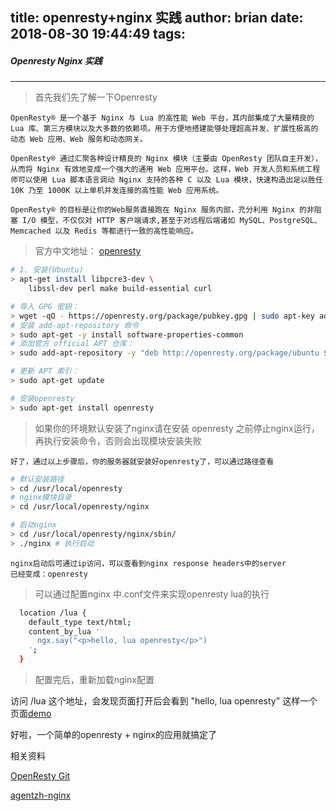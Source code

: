 title: openresty+nginx 实践
author: brian
date: 2018-08-30 19:44:49
tags:
---
##### Openresty Nginx 实践
----

> 首先我们先了解一下Openresty

	OpenResty® 是一个基于 Nginx 与 Lua 的高性能 Web 平台，其内部集成了大量精良的 Lua 库、第三方模块以及大多数的依赖项。用于方便地搭建能够处理超高并发、扩展性极高的动态 Web 应用、Web 服务和动态网关。

    OpenResty® 通过汇聚各种设计精良的 Nginx 模块（主要由 OpenResty 团队自主开发），从而将 Nginx 有效地变成一个强大的通用 Web 应用平台。这样，Web 开发人员和系统工程师可以使用 Lua 脚本语言调动 Nginx 支持的各种 C 以及 Lua 模块，快速构造出足以胜任 10K 乃至 1000K 以上单机并发连接的高性能 Web 应用系统。

    OpenResty® 的目标是让你的Web服务直接跑在 Nginx 服务内部，充分利用 Nginx 的非阻塞 I/O 模型，不仅仅对 HTTP 客户端请求,甚至于对远程后端诸如 MySQL、PostgreSQL、Memcached 以及 Redis 等都进行一致的高性能响应。
> 官方中文地址： [openresty](https://openresty.org/cn/)

```bash
# 1. 安装(Ubuntu)
> apt-get install libpcre3-dev \
    libssl-dev perl make build-essential curl

# 导入 GPG 密钥：
> wget -qO - https://openresty.org/package/pubkey.gpg | sudo apt-key add -
# 安装 add-apt-repository 命令
> sudo apt-get -y install software-properties-common
# 添加官方 official APT 仓库：
> sudo add-apt-repository -y "deb http://openresty.org/package/ubuntu $(lsb_release -sc) main"

# 更新 APT 索引：
> sudo apt-get update

# 安装openresty
> sudo apt-get install openresty
```

> 如果你的环境默认安装了nginx请在安装 openresty 之前停止nginx运行，再执行安装命令，否则会出现模块安装失败

	好了，通过以上步骤后，你的服务器就安装好openresty了，可以通过路径查看
 
```bash
# 默认安装路径
> cd /usr/local/openresty
# nginx模块目录
> cd /usr/local/openresty/nginx

# 启动nginx
> cd /usr/local/openresty/nginx/sbin/
> ./nginx # 执行启动
```

	nginx启动后可通过ip访问，可以查看到nginx response headers中的server
    已经变成：openresty
    
> 可以通过配置nginx 中.conf文件来实现openresty lua的执行

```bash
  location /lua {
    default_type text/html;
    content_by_lua '
      ngx.say("<p>hello, lua openresty</p>")
    ';
  }
```

> 配置完后，重新加载nginx配置

访问 /lua 这个地址，会发现页面打开后会看到 "hello, lua openresty" 这样一个页面[demo](https://netmad.me/lua)

好啦，一个简单的openresty + nginx的应用就搞定了

相关资料

[OpenResty Git](https://github.com/openresty/)

[agentzh-nginx](https://openresty.org/download/agentzh-nginx-tutorials-en.html)